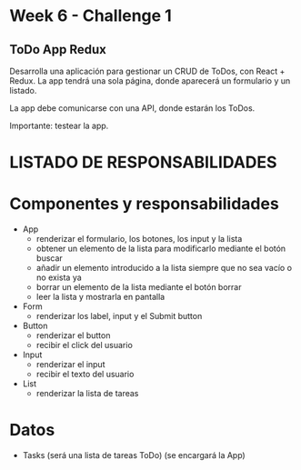 # Week 6 - Challenge 1

## ToDo App Redux

Desarrolla una aplicación para gestionar un CRUD de ToDos, con React + Redux. La app tendrá una sola página, donde aparecerá un formulario y un listado.

La app debe comunicarse con una API, donde estarán los ToDos.

Importante: testear la app.

# LISTADO DE RESPONSABILIDADES

# Componentes y responsabilidades

- App
  - renderizar el formulario, los botones, los input y la lista
  - obtener un elemento de la lista para modificarlo mediante el botón buscar
  - añadir un elemento introducido a la lista siempre que no sea vacío o no exista ya
  - borrar un elemento de la lista mediante el botón borrar
  - leer la lista y mostrarla en pantalla
- Form
  - renderizar los label, input y el Submit button
- Button
  - renderizar el button
  - recibir el click del usuario
- Input
  - renderizar el input
  - recibir el texto del usuario
- List
  - renderizar la lista de tareas

# Datos

- Tasks (será una lista de tareas ToDo) (se encargará la App)
